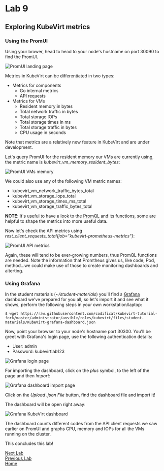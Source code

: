 # Lab 9

## Exploring KubeVirt metrics

### Using the PromUI

Using your brower, head to head to your node's hostname on port 30090 to find the PromUI.

![PromUI landing page](images/promui-01.png)

Metrics in KubeVirt can be differentiated in two types:

* Metrics for components
  * Go internal metrics
  * API requests
* Metrics for VMs
  * Resident memory in bytes
  * Total network traffic in bytes
  * Total storage IOPs
  * Total storage times in ms
  * Total storage traffic in bytes
  * CPU usage in seconds

Note that metrics are a relatively new feature in KubeVirt and are under development.

Let's query PromUI for the resident memory our VMs are currently using, the metric name is *kubevirt_vm_memory_resident_bytes*:

![PromUI VMs memory](images/promui-02.png)

We could also use any of the following VM metric names:

* kubevirt_vm_network_traffic_bytes_total
* kubevirt_vm_storage_iops_total
* kubevirt_vm_storage_times_ms_total
* kubevirt_vm_storage_traffic_bytes_total

**NOTE**: It's useful to have a look to the [PromQL](https://prometheus.io/docs/prometheus/latest/querying/basics/) and its functions, some are helpful to shape the metrics into more useful data.

Now let's check the API metrics using *rest_client_requests_total{job="kubevirt-prometheus-metrics"}*:

![PromUI API metrics](images/promui-03.png)

Again, these will tend to be ever-growing numbers, thus PromQL functions are needed. Note the information that Promtheus gives us, like code, Pod, method...we could make use of those to create monitoring dashboards and alterting.

### Using Grafana

In the student materials (*~/student-materials*) you'll find a [Grafana](https://grafana.org) dashboard we've prepared for you all, so let's import it and see what it shows, perform the following steps in your own workstation/laptop:

```console
$ wget https://raw.githubusercontent.com/codificat/kubevirt-tutorial-fork/master/administrator/ansible/roles/kubevirt/files/student-materials/KubeVirt-grafana-dashboard.json
```

Now, point your browser to your node's hostname port 30300. You'll be greet with Grafana's login page, use the following authentication details:

* User: admin
* Password: kubevirtlab123

![Grafana login page](images/grafana-01.png)

For importing the dashboard, click on the *plus* symbol, to the left of the page and then *Import*:

![Grafana dashboard import page](images/grafana-02.png)

Click on the *Upload .json File* button, find the dashboard file and import it!

The dashboard will be open right away:

![Grafana KubeVirt dashboard](images/grafana-03.png)

The dashboard counts different codes from the API client requests we saw earlier on PromUI and graphs CPU, memory and IOPs for all the VMs running on the cluster.


This concludes this lab!

[Next Lab](../lab10/lab10.md)\
[Previous Lab](../lab8/lab8.md)\
[Home](../../README.md)

